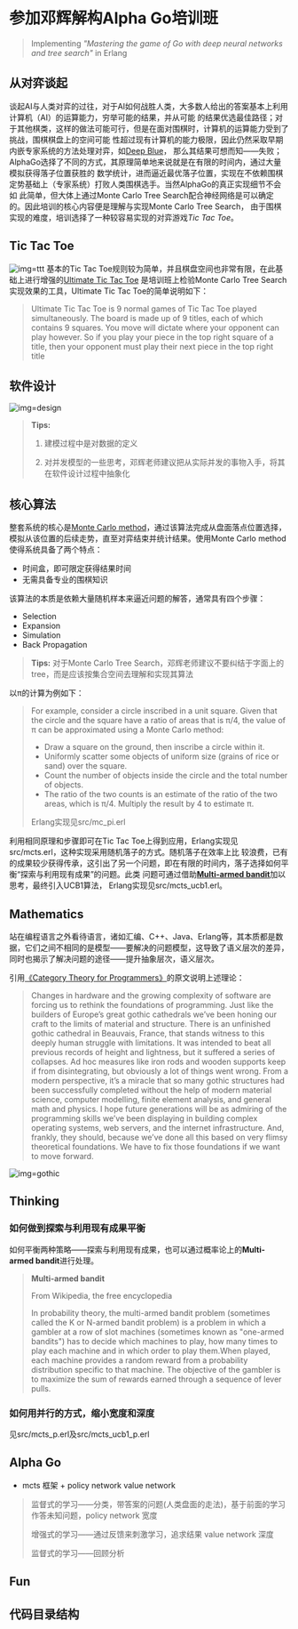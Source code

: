 # 参加邓辉解构Alpha Go培训班

>Implementing *"Mastering the game of Go with deep neural networks and tree search"* in Erlang

## 从对弈谈起

谈起AI与人类对弈的过往，对于AI如何战胜人类，大多数人给出的答案基本上利用计算机（AI）的运算能力，穷举可能的结果，并从可能
的结果优选最佳路径；对于其他棋类，这样的做法可能可行，但是在面对围棋时，计算机的运算能力受到了挑战，围棋棋盘上的空间可能
性超过现有计算机的能力极限，因此仍然采取早期内嵌专家系统的方法处理对弈，如[Deep Blue](https://en.wikipedia.org/wiki/Deep_Blue_(chess_computer))，
那么其结果可想而知——失败；AlphaGo选择了不同的方式，其原理简单地来说就是在有限的时间内，通过大量模拟获得落子位置获胜的
数学统计，进而逼近最优落子位置，实现在不依赖围棋定势基础上（专家系统）打败人类围棋选手。当然AlphaGo的真正实现细节不会如
此简单，但大体上通过Monte Carlo Tree Search配合神经网络是可以确定的。因此培训的核心内容便是理解与实现Monte Carlo Tree Search，
由于围棋实现的难度，培训选择了一种较容易实现的对弈游戏*Tic Tac Toe*。

## Tic Tac Toe

![img=ttt](http://www.craftsdirect.com/upload/project_images/tic-tac-toe-tile-board.jpg)
基本的Tic Tac Toe规则较为简单，并且棋盘空间也非常有限，在此基础上进行增强的[Ultimate Tic Tac Toe](http://bejofo.net/ttt)
是培训班上检验Monte Carlo Tree Search实现效果的工具，Ultimate Tic Tac Toe的简单说明如下：

>Ultimate Tic Tac Toe is 9 normal games of Tic Tac Toe played simultaneously. The board is made up of 9
>titles, each of which contains 9 squares. You move will dictate where your opponent can play however.
>So if you play your piece in the top right square of a title, then your opponent must play their next
>piece in the top right title

## 软件设计

![img=design](https://github.com/hxfirefox/alpha_in_erlang/blob/master/src/resources/alphaTTT%20design.png)

>**Tips:**
>
>1. 建模过程中是对数据的定义
>
>2. 对并发模型的一些思考，邓辉老师建议把从实际并发的事物入手，将其在软件设计过程中抽象化

## 核心算法

整套系统的核心是[Monte Carlo method](https://en.wikipedia.org/wiki/Monte_Carlo_method)，通过该算法完成从盘面落点位置选择，
模拟从该位置的后续走势，直至对弈结束并统计结果。使用Monte Carlo method使得系统具备了两个特点：
- 时间盒，即可限定获得结果时间
- 无需具备专业的围棋知识

该算法的本质是依赖大量随机样本来逼近问题的解答，通常具有四个步骤：
- Selection
- Expansion
- Simulation
- Back Propagation

>**Tips:** 对于Monte Carlo Tree Search，邓辉老师建议不要纠结于字面上的tree，而是应该按集合空间去理解和实现其算法

以π的计算为例如下：

>For example, consider a circle inscribed in a unit square. Given that the circle and the square have a
>ratio of areas that is π/4, the value of π can be approximated using a Monte Carlo method:
>
>- Draw a square on the ground, then inscribe a circle within it.
>- Uniformly scatter some objects of uniform size (grains of rice or sand) over the square.
>- Count the number of objects inside the circle and the total number of objects.
>- The ratio of the two counts is an estimate of the ratio of the two areas, which is π/4. Multiply the result by 4 to estimate π.
>
>Erlang实现见src/mc_pi.erl

利用相同原理和步骤即可在Tic Tac Toe上得到应用，Erlang实现见src/mcts.erl，这种实现采用随机落子的方式。随机落子在效率上比
较浪费，已有的成果较少获得传承，这引出了另一个问题，即在有限的时间内，落子选择如何平衡“探索与利用现有成果”的问题。此类
问题可通过借助[**Multi-armed bandit**](https://en.wikipedia.org/wiki/Multi-armed_bandit)加以思考，最终引入UCB1算法，
Erlang实现见src/mcts_ucb1.erl。

## Mathematics

站在编程语言之外看待语言，诸如汇编、C++、Java、Erlang等，其本质都是数据，它们之间不相同的是模型——要解决的问题模型，这导致了语义层次的差异，同时也揭示了解决问题的途径——提升抽象层次，语义层次。

引用[《Category Theory for Programmers》](https://bartoszmilewski.com/2014/10/28/category-theory-for-programmers-the-preface/)的原文说明上述理论：

>Changes in hardware and the growing complexity of software are forcing us to rethink the foundations of programming. Just like the builders of Europe’s great gothic cathedrals we’ve been honing our craft to the limits of material and structure. There is an unfinished gothic cathedral in Beauvais, France, that stands witness to this deeply human struggle with limitations. It was intended to beat all previous records of height and lightness, but it suffered a series of collapses. Ad hoc measures like iron rods and wooden supports keep if from disintegrating, but obviously a lot of things went wrong. From a modern perspective, it’s a miracle that so many gothic structures had been successfully completed without the help of modern material science, computer modelling, finite element analysis, and general math and physics. I hope future generations will be as admiring of the programming skills we’ve been displaying in building complex operating systems, web servers, and the internet infrastructure. And, frankly, they should, because we’ve done all this based on very flimsy theoretical foundations. We have to fix those foundations if we want to move forward.

![img=gothic](https://bartoszmilewski.files.wordpress.com/2014/10/beauvais_interior_supports.jpg)

## Thinking

### 如何做到探索与利用现有成果平衡

如何平衡两种策略——探索与利用现有成果，也可以通过概率论上的**Multi-armed bandit**进行处理。

>**Multi-armed bandit**
>
>From Wikipedia, the free encyclopedia
>
>In probability theory, the multi-armed bandit problem (sometimes called the K or N-armed bandit problem) is a problem in which a gambler at a row of slot machines (sometimes known as "one-armed bandits") has to decide which machines to play, how many times to play each machine and in which order to play them.When played, each machine provides a random reward from a probability distribution specific to that machine. The objective of the gambler is to maximize the sum of rewards earned through a sequence of lever pulls.

### 如何用并行的方式，缩小宽度和深度

见src/mcts_p.erl及src/mcts_ucb1_p.erl

## Alpha Go

- mcts 框架 + policy network value network

> 监督式的学习——分类，带答案的问题(人类盘面的走法)，基于前面的学习作答未知问题，policy network 宽度
>
>增强式的学习——通过反馈来刺激学习，追求结果 value network 深度
>
>监督式的学习——回顾分析

## Fun


## 代码目录结构
